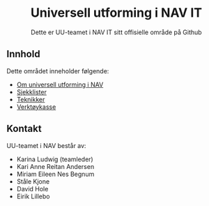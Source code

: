 <h1 align="center">
    <img src="https://www.nav.no/_/asset/no.nav.navno:1575554845/img/navno/logo.svg" alt="" />
    <br/>Universell utforming i NAV IT
</h1>

<div align="center">
    <p>
        Dette er UU-teamet i NAV IT sitt offisielle område på Github
    </p>
</div>

## Innhold

Dette området inneholder følgende:

- [Om universell utforming i NAV](/)
- [Sjekklister](/)
- [Teknikker](/)
- [Verktøykasse](/)

## Kontakt

UU-teamet i NAV består av:

- Karina Ludwig (teamleder)
- Kari Anne Reitan Andersen
- Miriam Eileen Nes Begnum
- Ståle Kjone
- David Hole
- Eirik Lillebo
